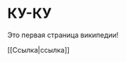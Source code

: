 <!-- TITLE: Home -->
<!-- SUBTITLE: A quick summary of Home -->

# КУ-КУ
Это первая страница википедии!

[[Ссылка|ссылка]]